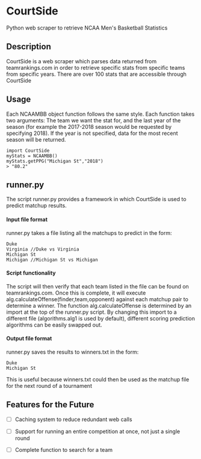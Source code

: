 # CourtSide
Python web scraper to retrieve NCAA Men's Basketball Statistics

## Description
CourtSide is a web scraper which parses data returned from teamrankings.com in order to retrieve specific stats from specific teams from specific years. There are over 100 stats that are accessible through CourtSide

## Usage

Each NCAAMBB object function follows the same style. Each function takes two arguments: The team we want the stat for, and the last year of the season (for example the 2017-2018 season would be requested by specifying 2018). If the year is not specified, data for the most recent season will be returned.

~~~~
import CourtSide
myStats = NCAAMBB()
myStats.getPPG("Michigan St","2018")
> "80.2"
~~~~

## runner.py
The script runner.py provides a framework in which CourtSide is used to predict matchup results. 

#### Input file format
runner.py takes a file listing all the matchups to predict in the form:
~~~~
Duke
Virginia //Duke vs Virginia
Michigan St
Michigan //Michigan St vs Michigan
~~~~

#### Script functionality
The script will then verify that each team listed in the file can be found on teamrankings.com. Once this is complete, it will execute alg.calculateOffense(finder,team,opponent) against each matchup pair to determine a winner. The function alg.calculateOffense is determined by an import at the top of the runner.py script. By changing this import to a different file (algorithms.alg1 is used by default), different scoring prediction algorithms can be easily swapped out. 

#### Output file format
runner.py saves the results to winners.txt in the form:
~~~~
Duke
Michigan St
~~~~
This is useful because winners.txt could then be used as the matchup file for the next round of a tournament

## Features for the Future
- [ ] Caching system to reduce redundant web calls
- [ ] Support for running an entire competition at once, not just a single round
- [ ] Complete function to search for a team

